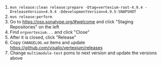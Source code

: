 1. `mvn release:clean release:prepare -Dtag=vertexium-root-4.9.4 -DreleaseVersion=4.9.4 -DdevelopmentVersion=4.9.5-SNAPSHOT`
1. `mvn release:perform`
1. Go to https://oss.sonatype.org/#welcome and click "Staging Repositories" on the left
1. Find `orgvertexium...` and click "Close"
1. After it is closed, click "Release"
1. Copy `CHANGELOG.md` items and update https://github.com/visallo/vertexium/releases
1. Change `multimodule-test` poms to next version and update the versions above
